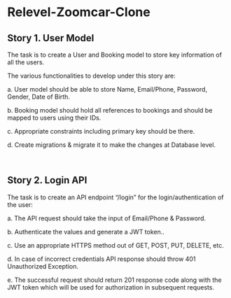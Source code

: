 # Relevel-Zoomcar-Clone

## Story 1. User Model

The task is to create a User and Booking model to store key information of all the users.

The various functionalities to develop under this story are:

a. User model should be able to store Name, Email/Phone, Password, Gender, Date of Birth.

b. Booking model should hold all references to bookings and should be mapped to users using their IDs.

c. Appropriate constraints including primary key should be there.

d. Create migrations & migrate it to make the changes at Database level.

<br>

## Story 2. Login API

The task is to create an API endpoint “/login” for the login/authentication of the user:

a. The API request should take the input of Email/Phone & Password.

b. Authenticate the values and generate a JWT token..

c. Use an appropriate HTTPS method out of GET, POST, PUT, DELETE, etc.

d. In case of incorrect credentials API response should throw 401 Unauthorized Exception.

e. The successful request should return 201 response code along with the JWT token which will be used for authorization in subsequent requests.
